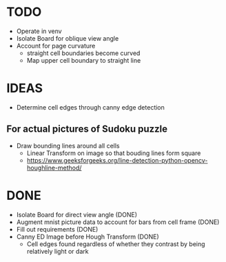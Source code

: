# TODO
- Operate in venv
- Isolate Board for oblique view angle
- Account for page curvature 
    - straight cell boundaries become curved
    - Map upper cell boundary to straight line

# IDEAS
- Determine cell edges through canny edge detection
## For actual pictures of Sudoku puzzle
- Draw bounding lines around all cells
    - Linear Transform on image so that bouding lines form square
    - https://www.geeksforgeeks.org/line-detection-python-opencv-houghline-method/

# DONE
- Isolate Board for direct view angle (DONE)
- Augment mnist picture data to account for bars from cell frame (DONE)
- Fill out requirements (DONE)
- Canny ED Image before Hough Transform (DONE)
    - Cell edges found regardless of whether they contrast by being relatively light or dark